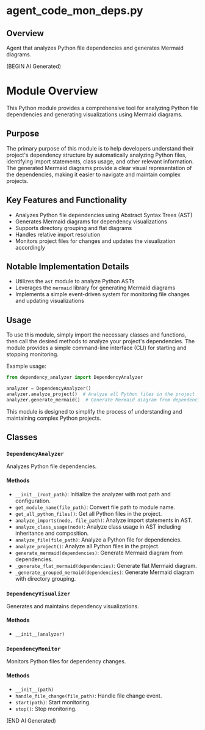 # agent_code_mon_deps.py

## Overview

Agent that analyzes Python file dependencies and generates Mermaid diagrams.

(BEGIN AI Generated)
# Module Overview

This Python module provides a comprehensive tool for analyzing Python file dependencies and generating visualizations using Mermaid diagrams.

## Purpose

The primary purpose of this module is to help developers understand their project's dependency structure by automatically analyzing Python files, identifying import statements, class usage, and other relevant information. The generated Mermaid diagrams provide a clear visual representation of the dependencies, making it easier to navigate and maintain complex projects.

## Key Features and Functionality

* Analyzes Python file dependencies using Abstract Syntax Trees (AST)
* Generates Mermaid diagrams for dependency visualizations
* Supports directory grouping and flat diagrams
* Handles relative import resolution
* Monitors project files for changes and updates the visualization accordingly

## Notable Implementation Details

* Utilizes the `ast` module to analyze Python ASTs
* Leverages the `mermaid` library for generating Mermaid diagrams
* Implements a simple event-driven system for monitoring file changes and updating visualizations

## Usage

To use this module, simply import the necessary classes and functions, then call the desired methods to analyze your project's dependencies. The module provides a simple command-line interface (CLI) for starting and stopping monitoring.

Example usage:
```python
from dependency_analyzer import DependencyAnalyzer

analyzer = DependencyAnalyzer()
analyzer.analyze_project()  # Analyze all Python files in the project
analyzer.generate_mermaid()  # Generate Mermaid diagram from dependencies
```
This module is designed to simplify the process of understanding and maintaining complex Python projects.


## Classes

### `DependencyAnalyzer`

Analyzes Python file dependencies.

#### Methods

- `__init__(root_path)`: Initialize the analyzer with root path and configuration.
- `get_module_name(file_path)`: Convert file path to module name.
- `get_all_python_files()`: Get all Python files in the project.
- `analyze_imports(node, file_path)`: Analyze import statements in AST.
- `analyze_class_usage(node)`: Analyze class usage in AST including inheritance and composition.
- `analyze_file(file_path)`: Analyze a Python file for dependencies.
- `analyze_project()`: Analyze all Python files in the project.
- `generate_mermaid(dependencies)`: Generate Mermaid diagram from dependencies.
- `_generate_flat_mermaid(dependencies)`: Generate flat Mermaid diagram.
- `_generate_grouped_mermaid(dependencies)`: Generate Mermaid diagram with directory grouping.

### `DependencyVisualizer`

Generates and maintains dependency visualizations.

#### Methods

- `__init__(analyzer)`

### `DependencyMonitor`

Monitors Python files for dependency changes.

#### Methods

- `__init__(path)`
- `handle_file_change(file_path)`: Handle file change event.
- `start(path)`: Start monitoring.
- `stop()`: Stop monitoring.

(END AI Generated)
